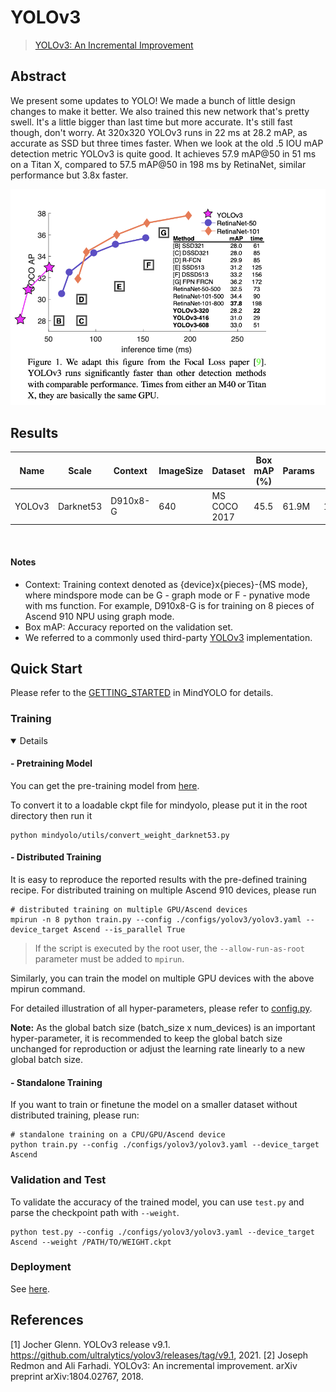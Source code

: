 # YOLOv3

> [YOLOv3: An Incremental Improvement](https://arxiv.org/pdf/1804.02767.pdf)

## Abstract
We present some updates to YOLO! We made a bunch of little design changes to make it better. We also trained this new network that's pretty swell. It's a little bigger than last time but more accurate. It's still fast though, don't worry. At 320x320 YOLOv3 runs in 22 ms at 28.2 mAP, as accurate as SSD but three times faster. When we look at the old .5 IOU mAP detection metric YOLOv3 is quite good. It achieves 57.9 mAP@50 in 51 ms on a Titan X, compared to 57.5 mAP@50 in 198 ms by RetinaNet, similar performance but 3.8x faster. 

<div align=center>
<img src="https://raw.githubusercontent.com/zhanghuiyao/pics/main/mindyolo202304071143644.png"/>
</div>

## Results

<div align="center">

| Name   | Scale     | Context  | ImageSize | Dataset      | Box mAP (%) | Params  | FLOPs  | Recipe                                                                                        | Download                                                                                                      |
|--------|-----------|----------|-----------|--------------|-------------|---------|--------|-----------------------------------------------------------------------------------------------|---------------------------------------------------------------------------------------------------------------|
| YOLOv3 | Darknet53 | D910x8-G | 640       | MS COCO 2017 | 45.5        | 61.9M   | 156.4G | [yaml](https://github.com/mindspore-lab/mindyolo/blob/master/configs/yolov3/yolov3.yaml)      | [weights](https://download.mindspore.cn/toolkits/mindyolo/yolov3/yolov3-darknet53_300e_mAP455-adfb27af.ckpt)  |

</div>
<br>

#### Notes

- Context: Training context denoted as {device}x{pieces}-{MS mode}, where mindspore mode can be G - graph mode or F - pynative mode with ms function. For example, D910x8-G is for training on 8 pieces of Ascend 910 NPU using graph mode.
- Box mAP: Accuracy reported on the validation set.
- We referred to a commonly used third-party [YOLOv3](https://github.com/ultralytics/yolov3) implementation.

## Quick Start

Please refer to the [GETTING_STARTED](https://github.com/mindspore-lab/mindyolo/blob/master/GETTING_STARTED.md) in MindYOLO for details.

### Training

<details open>

#### - Pretraining Model

You can get the pre-training model from [here](https://pjreddie.com/media/files/darknet53.conv.74).

To convert it to a loadable ckpt file for mindyolo, please put it in the root directory then run it
```shell
python mindyolo/utils/convert_weight_darknet53.py
```

#### - Distributed Training

It is easy to reproduce the reported results with the pre-defined training recipe. For distributed training on multiple Ascend 910 devices, please run
```shell
# distributed training on multiple GPU/Ascend devices
mpirun -n 8 python train.py --config ./configs/yolov3/yolov3.yaml --device_target Ascend --is_parallel True
```
> If the script is executed by the root user, the `--allow-run-as-root` parameter must be added to `mpirun`.

Similarly, you can train the model on multiple GPU devices with the above mpirun command.

For detailed illustration of all hyper-parameters, please refer to [config.py](https://github.com/mindspore-lab/mindyolo/blob/master/mindyolo/utils/config.py).

**Note:**  As the global batch size  (batch_size x num_devices) is an important hyper-parameter, it is recommended to keep the global batch size unchanged for reproduction or adjust the learning rate linearly to a new global batch size.

#### - Standalone Training

If you want to train or finetune the model on a smaller dataset without distributed training, please run:

```shell
# standalone training on a CPU/GPU/Ascend device
python train.py --config ./configs/yolov3/yolov3.yaml --device_target Ascend
```

</details>

### Validation and Test

To validate the accuracy of the trained model, you can use `test.py` and parse the checkpoint path with `--weight`.

```
python test.py --config ./configs/yolov3/yolov3.yaml --device_target Ascend --weight /PATH/TO/WEIGHT.ckpt
```

### Deployment

See [here](./deploy/README.md).

## References

<!--- Guideline: Citation format should follow GB/T 7714. -->
[1] Jocher Glenn. YOLOv3 release v9.1. https://github.com/ultralytics/yolov3/releases/tag/v9.1, 2021.
[2] Joseph Redmon and Ali Farhadi. YOLOv3: An incremental improvement. arXiv preprint arXiv:1804.02767, 2018.
